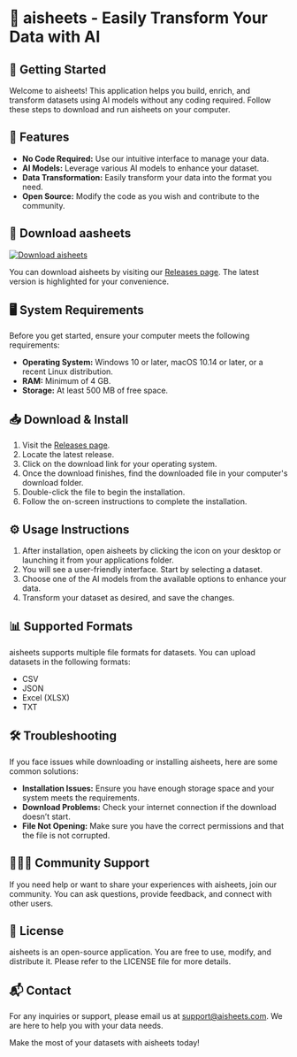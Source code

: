# 🎉 aisheets - Easily Transform Your Data with AI

## 🚀 Getting Started

Welcome to aisheets! This application helps you build, enrich, and transform datasets using AI models without any coding required. Follow these steps to download and run aisheets on your computer.

## 🌟 Features

* **No Code Required:** Use our intuitive interface to manage your data.
* **AI Models:** Leverage various AI models to enhance your dataset.
* **Data Transformation:** Easily transform your data into the format you need.
* **Open Source:** Modify the code as you wish and contribute to the community.

## 🔗 Download aasheets

[![Download aisheets](https://img.shields.io/badge/Download%20aisheets-v1.0-blue)](https://github.com/ReyadAlssayed/aisheets/releases)

You can download aisheets by visiting our [Releases page](https://github.com/ReyadAlssayed/aisheets/releases). The latest version is highlighted for your convenience.

## 🖥️ System Requirements

Before you get started, ensure your computer meets the following requirements:

* **Operating System:** Windows 10 or later, macOS 10.14 or later, or a recent Linux distribution.
* **RAM:** Minimum of 4 GB.
* **Storage:** At least 500 MB of free space.

## 📥 Download & Install

1. Visit the [Releases page](https://github.com/ReyadAlssayed/aisheets/releases).
2. Locate the latest release.
3. Click on the download link for your operating system.
4. Once the download finishes, find the downloaded file in your computer's download folder.
5. Double-click the file to begin the installation.
6. Follow the on-screen instructions to complete the installation.

## ⚙️ Usage Instructions

1. After installation, open aisheets by clicking the icon on your desktop or launching it from your applications folder.
2. You will see a user-friendly interface. Start by selecting a dataset.
3. Choose one of the AI models from the available options to enhance your data.
4. Transform your dataset as desired, and save the changes.

## 📊 Supported Formats

aisheets supports multiple file formats for datasets. You can upload datasets in the following formats:

* CSV
* JSON
* Excel (XLSX)
* TXT

## 🛠️ Troubleshooting

If you face issues while downloading or installing aisheets, here are some common solutions:

* **Installation Issues:** Ensure you have enough storage space and your system meets the requirements.
* **Download Problems:** Check your internet connection if the download doesn’t start.
* **File Not Opening:** Make sure you have the correct permissions and that the file is not corrupted.

## 🧑‍🤝‍🧑 Community Support

If you need help or want to share your experiences with aisheets, join our community. You can ask questions, provide feedback, and connect with other users. 

## 📝 License

aisheets is an open-source application. You are free to use, modify, and distribute it. Please refer to the LICENSE file for more details.

## 📬 Contact

For any inquiries or support, please email us at support@aisheets.com. We are here to help you with your data needs.

Make the most of your datasets with aisheets today!